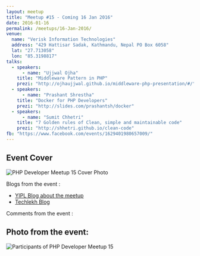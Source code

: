 ```yaml
---
layout: meetup
title: "Meetup #15 - Coming 16 Jan 2016"
date: 2016-01-16
permalink: /meetups/16-Jan-2016/
venue:
  name: "Verisk Information Technologies"
  address: "429 Hattisar Sadak, Kathmandu, Nepal PO Box 6058"
  lat: "27.713058"
  lon: "85.3198817"
talks:
  - speakers:
      - name: "Ujjwal Ojha"
    title: "Middleware Pattern in PHP"
    prezi: "http://ojhaujjwal.github.io/middleware-php-presentation/#/"
  - speakers:
      - name: "Prashant Shrestha"
    title: "Docker for PHP Developers"
    prezi: "http://slides.com/prashantsh/docker"
  - speakers:
      - name: "Sumit Chhetri"
    title: "7 Golden rules of Clean, simple and maintainable code"
    prezi: "http://shhetri.github.io/clean-code"
fb: "https://www.facebook.com/events/1629401980657009/"
---
```


## Event Cover

![PHP Developer Meetup 15 Cover Photo](/php/public/images/meetup-15/cover-15.jpg "PHP Developer Meetup 15 cover photo")

Blogs from the event :

- [YIPL Blog about the meetup](https://blog.yipl.com.np/php-developers-meet-up-15-e07a73f5a43e#.62m33hoen)
- [Techlekh Blog](http://techlekh.com/2016/01/14/php-developers-meetup-15/)

Comments from the event :

## Photo from the event:

![Participants of PHP Developer Meetup 15](/php/public/images/meetup-15/group-photo-15.jpg "Participants of PHP Developer Meetup 15")
